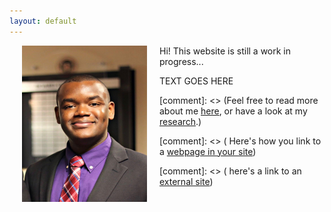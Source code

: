```yaml
---
layout: default
---
```



<img align="left" src="assets/prof_pic.jpg" hspace="20"  width="200" height="250" >

Hi! This website is still a work in progress...

TEXT GOES HERE

[comment]: <> (Feel free to read more about me [here](/about/), or have a look at my [research](/research/).)

[comment]: <> ( Here's how you link to a [webpage in your site](/teaching/))

[comment]: <> (  here's a link to an [external site](https://www.google.com))



